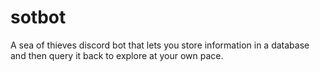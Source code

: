 # sotbot
A sea of thieves discord bot that lets you store information in a database and then query it back to explore at your own pace.
